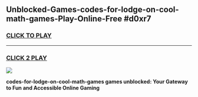 
## Unblocked-Games-codes-for-lodge-on-cool-math-games-Play-Online-Free #d0xr7
<h3>
<a href="https://us.freeplayer.one?title=codes-for-lodge-on-cool-math-games&ref=10M">CLICK TO PLAY</a></h3>
<hr>

<h3>
<a href="https://us.freeplayer.one?title=codes-for-lodge-on-cool-math-games&ref=10M">CLICK 2 PLAY</a>
  
</h3>

<a href="https://us.freeplayer.one?title=codes-for-lodge-on-cool-math-games&ref=10M"><img src="https://clearcache.store/games.png"></a>


**codes-for-lodge-on-cool-math-games games unblocked: Your Gateway to Fun and Accessible Online Gaming**
